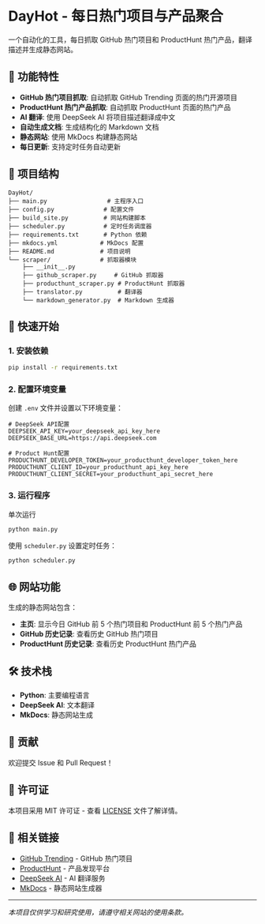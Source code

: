 # DayHot - 每日热门项目与产品聚合

一个自动化的工具，每日抓取 GitHub 热门项目和 ProductHunt 热门产品，翻译描述并生成静态网站。

## 🌟 功能特性

- **GitHub 热门项目抓取**: 自动抓取 GitHub Trending 页面的热门开源项目
- **ProductHunt 热门产品抓取**: 自动抓取 ProductHunt 页面的热门产品
- **AI 翻译**: 使用 DeepSeek AI 将项目描述翻译成中文
- **自动生成文档**: 生成结构化的 Markdown 文档
- **静态网站**: 使用 MkDocs 构建静态网站
- **每日更新**: 支持定时任务自动更新

## 📁 项目结构

```
DayHot/
├── main.py                 # 主程序入口
├── config.py              # 配置文件
├── build_site.py          # 网站构建脚本
├── scheduler.py           # 定时任务调度器
├── requirements.txt       # Python 依赖
├── mkdocs.yml            # MkDocs 配置
├── README.md             # 项目说明
└── scraper/              # 抓取器模块
    ├── __init__.py
    ├── github_scraper.py     # GitHub 抓取器
    ├── producthunt_scraper.py # ProductHunt 抓取器
    ├── translator.py          # 翻译器
    └── markdown_generator.py  # Markdown 生成器
```

## 🚀 快速开始

### 1. 安装依赖

```bash
pip install -r requirements.txt
```

### 2. 配置环境变量

创建 `.env` 文件并设置以下环境变量：

```env
# DeepSeek API配置
DEEPSEEK_API_KEY=your_deepseek_api_key_here
DEEPSEEK_BASE_URL=https://api.deepseek.com

# Product Hunt配置
PRODUCTHUNT_DEVELOPER_TOKEN=your_producthunt_developer_token_here
PRODUCTHUNT_CLIENT_ID=your_producthunt_api_key_here
PRODUCTHUNT_CLIENT_SECRET=your_producthunt_api_secret_here
```

### 3. 运行程序

单次运行

```bash
python main.py
```

使用 `scheduler.py` 设置定时任务：

```bash
python scheduler.py
```

## 🌐 网站功能

生成的静态网站包含：

- **主页**: 显示今日 GitHub 前 5 个热门项目和 ProductHunt 前 5 个热门产品
- **GitHub 历史记录**: 查看历史 GitHub 热门项目
- **ProductHunt 历史记录**: 查看历史 ProductHunt 热门产品

## 🛠️ 技术栈

- **Python**: 主要编程语言
- **DeepSeek AI**: 文本翻译
- **MkDocs**: 静态网站生成

## 🤝 贡献

欢迎提交 Issue 和 Pull Request！

## 📄 许可证

本项目采用 MIT 许可证 - 查看 [LICENSE](LICENSE) 文件了解详情。

## 🔗 相关链接

- [GitHub Trending](https://github.com/trending) - GitHub 热门项目
- [ProductHunt](https://www.producthunt.com) - 产品发现平台
- [DeepSeek AI](https://www.deepseek.com) - AI 翻译服务
- [MkDocs](https://www.mkdocs.org) - 静态网站生成器

---

*本项目仅供学习和研究使用，请遵守相关网站的使用条款。*

